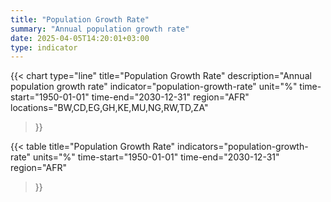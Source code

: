 ```yaml
---
title: "Population Growth Rate"
summary: "Annual population growth rate"
date: 2025-04-05T14:20:01+03:00
type: indicator
---
```


{{< chart
    type="line"
    title="Population Growth Rate"
    description="Annual population growth rate"
    indicator="population-growth-rate"
    unit="%"
    time-start="1950-01-01"
    time-end="2030-12-31"
    region="AFR"
    locations="BW,CD,EG,GH,KE,MU,NG,RW,TD,ZA"
>}}

{{< table
    title="Population Growth Rate"
    indicators="population-growth-rate"
    units="%"
    time-start="1950-01-01"
    time-end="2030-12-31"
    region="AFR"
>}}
